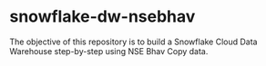 # snowflake-dw-nsebhav
The objective of this repository is to build a Snowflake Cloud Data Warehouse step-by-step using NSE Bhav Copy data.
